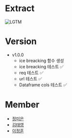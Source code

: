 # Extract

![LGTM](https://i.lgtm.fun/2t8f.png)

# Version
- v1.0.0
    - ice breacking 함수 생성 
	- ice breacking 테스트 ✅
	- req 테스트 ✅
	- url 테스트 ✅
	- Dataframe cols 테스트 ✅

# Member
- [정미은](https://github.com/orgs/DE32-Team-Two/people/hahahellooo)
- [김태영](https://github.com/orgs/DE32-Team-Two/people/tbongkim03)
- [이정훈](https://github.com/orgs/DE32-Team-Two/people/Jeonghoon2)
